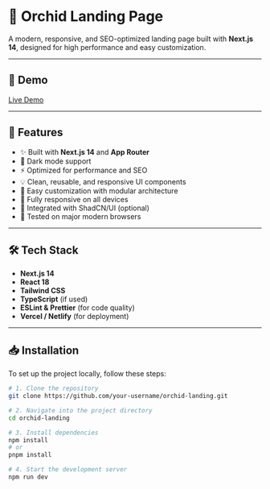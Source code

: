 # 🌸 Orchid Landing Page

A modern, responsive, and SEO-optimized landing page built with **Next.js 14**, designed for high performance and easy customization.

---

## 🚀 Demo

[Live Demo](https://orchid-landing-page.vercel.app/)

---

## 📌 Features

- ✨ Built with **Next.js 14** and **App Router**
- 🌙 Dark mode support
- ⚡️ Optimized for performance and SEO
- 💡 Clean, reusable, and responsive UI components
- 🔧 Easy customization with modular architecture
- 📱 Fully responsive on all devices
- 🧩 Integrated with ShadCN/UI (optional)
- 🧪 Tested on major modern browsers

---

## 🛠️ Tech Stack

- **Next.js 14**
- **React 18**
- **Tailwind CSS**
- **TypeScript** (if used)
- **ESLint & Prettier** (for code quality)
- **Vercel / Netlify** (for deployment)

---
## 📥 Installation

To set up the project locally, follow these steps:

```bash
# 1. Clone the repository
git clone https://github.com/your-username/orchid-landing.git

# 2. Navigate into the project directory
cd orchid-landing

# 3. Install dependencies
npm install
# or
pnpm install

# 4. Start the development server
npm run dev



